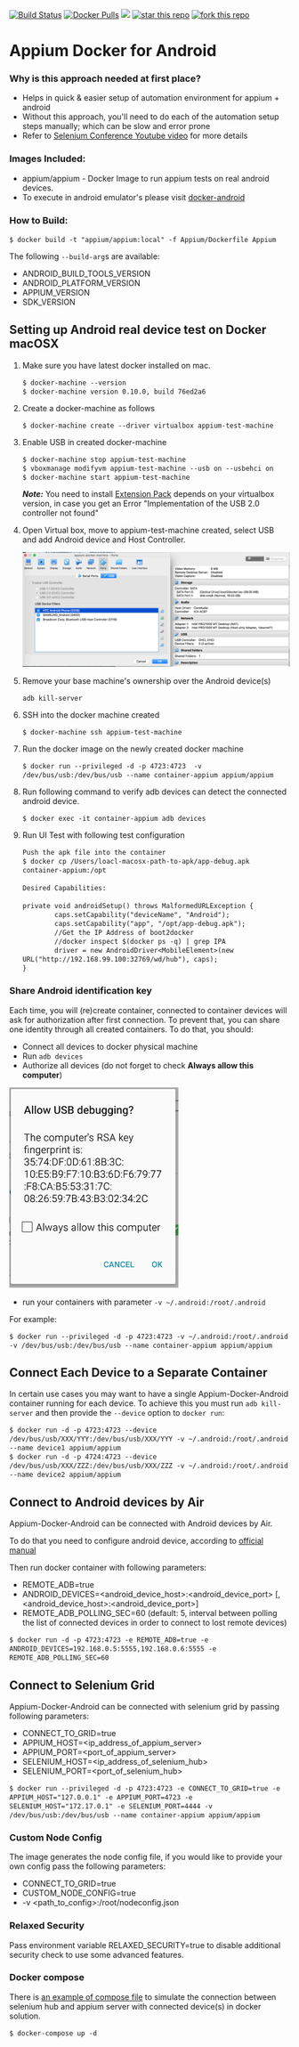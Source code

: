 [![Build Status](https://travis-ci.org/appium/appium-docker-android.svg?branch=master)](https://travis-ci.org/appium/appium-docker-android)
[![Docker Pulls](https://img.shields.io/docker/pulls/appium/appium.svg?style=flat-square)](https://hub.docker.com/r/appium/appium/)
[![](https://images.microbadger.com/badges/image/appium/appium.svg)](https://microbadger.com/images/appium/appium)
[![star this repo](http://githubbadges.com/star.svg?user=appium&repo=appium-docker-android&style=default)](https://github.com/appium/appium-docker-android)
[![fork this repo](http://githubbadges.com/fork.svg?user=appium&repo=appium-docker-android&style=default)](https://github.com/appium/appium-docker-android/fork)

# Appium Docker for Android

### Why is this approach needed at first place?

- Helps in quick & easier setup of automation environment for appium + android
- Without this approach, you'll need to do each of the automation setup steps manually; which can be slow and error prone
- Refer to [Selenium Conference Youtube video](https://www.youtube.com/watch?v=jGW6ycW_tTQ&list=PLRdSclUtJDYXFVU37NEqh4KkT78BLqjcG&index=7) for more details

### Images Included:

- appium/appium - Docker Image to run appium tests on real android devices.
- To execute in android emulator's please visit [docker-android](https://github.com/butomo1989/docker-appium.git)

### How to Build:

	$ docker build -t "appium/appium:local" -f Appium/Dockerfile Appium

The following `--build-arg`s are available:
- ANDROID_BUILD_TOOLS_VERSION
- ANDROID_PLATFORM_VERSION
- APPIUM_VERSION
- SDK_VERSION

## Setting up Android real device test on Docker macOSX

1. Make sure you have latest docker installed on mac.

	```
	$ docker-machine --version
	$ docker-machine version 0.10.0, build 76ed2a6
	```

2. Create a docker-machine as follows

	```
	$ docker-machine create --driver virtualbox appium-test-machine
	```

3. Enable USB in created docker-machine

	```
	$ docker-machine stop appium-test-machine
	$ vboxmanage modifyvm appium-test-machine --usb on --usbehci on
	$ docker-machine start appium-test-machine
	```
	***Note:***
	You need to install [Extension Pack](https://www.virtualbox.org/wiki/Download_Old_Builds_5_1) depends on your virtualbox version, in case you get an Error "Implementation of the USB 2.0 controller not found"

4. Open Virtual box, move to appium-test-machine created, select USB and add Android device and Host Controller.

	![alt tag](images/virtualbox.png)

5. Remove your base machine's ownership over the Android device(s)

	```
	adb kill-server
	```

6. SSH into the docker machine created

	```
	$ docker-machine ssh appium-test-machine
	```

7. Run the docker image on the newly created docker machine

	```
	$ docker run --privileged -d -p 4723:4723  -v /dev/bus/usb:/dev/bus/usb --name container-appium appium/appium
	```

8. Run following command to verify adb devices can detect the connected android device.

	```
	$ docker exec -it container-appium adb devices
	```

9. Run UI Test with following test configuration

	```
	Push the apk file into the container
	$ docker cp /Users/loacl-macosx-path-to-apk/app-debug.apk container-appium:/opt

	Desired Capabilities:

	private void androidSetup() throws MalformedURLException {
	        caps.setCapability("deviceName", "Android");
	        caps.setCapability("app", "/opt/app-debug.apk");
	        //Get the IP Address of boot2docker
	        //docker inspect $(docker ps -q) | grep IPA
	        driver = new AndroidDriver<MobileElement>(new URL("http://192.168.99.100:32769/wd/hub"), caps);
	}
	```

### Share Android identification key

Each time, you will (re)create container, connected to container devices will ask for authorization after first
 connection.  To prevent that, you can share one identity through all created containers. To do that, you should:

- Connect all devices to docker physical machine
- Run `adb devices`
- Authorize all devices (do not forget to check **Always allow this computer**)

![Always allow this computer screenshot](images/authorization.png)

- run your containers with parameter `-v ~/.android:/root/.android`

For example:
```
$ docker run --privileged -d -p 4723:4723 -v ~/.android:/root/.android -v /dev/bus/usb:/dev/bus/usb --name container-appium appium/appium
```

## Connect Each Device to a Separate Container

In certain use cases you may want to have a single Appium-Docker-Android container running for each device. To achieve this you must run `adb kill-server` and then provide the `--device` option to `docker run`:

```
$ docker run -d -p 4723:4723 --device /dev/bus/usb/XXX/YYY:/dev/bus/usb/XXX/YYY -v ~/.android:/root/.android --name device1 appium/appium
$ docker run -d -p 4724:4723 --device /dev/bus/usb/XXX/ZZZ:/dev/bus/usb/XXX/ZZZ -v ~/.android:/root/.android --name device2 appium/appium
```

## Connect to Android devices by Air

Appium-Docker-Android can be connected with Android devices by Air.

To do that you need to configure android device, according to [official manual](https://developer.android.com/studio/command-line/adb.html#wireless)

Then run docker container with following parameters:

- REMOTE\_ADB=true
- ANDROID\_DEVICES=\<android\_device\_host\>:\<android\_device\_port\> \[,\<android\_device\_host\>:\<android\_device\_port\>\]
- REMOTE_ADB_POLLING_SEC=60 (default: 5, interval between polling the list of connected devices in order to connect to lost remote devices)

```
$ docker run -d -p 4723:4723 -e REMOTE_ADB=true -e ANDROID_DEVICES=192.168.0.5:5555,192.168.0.6:5555 -e REMOTE_ADB_POLLING_SEC=60
```

## Connect to Selenium Grid

Appium-Docker-Android can be connected with selenium grid by passing following parameters:

- CONNECT\_TO\_GRID=true
- APPIUM\_HOST=\<ip\_address\_of\_appium\_server>
- APPIUM\_PORT=\<port\_of\_appium\_server>
- SELENIUM\_HOST=\<ip\_address\_of\_selenium\_hub>
- SELENIUM\_PORT=\<port\_of\_selenium\_hub>

```
$ docker run --privileged -d -p 4723:4723 -e CONNECT_TO_GRID=true -e APPIUM_HOST="127.0.0.1" -e APPIUM_PORT=4723 -e SELENIUM_HOST="172.17.0.1" -e SELENIUM_PORT=4444 -v /dev/bus/usb:/dev/bus/usb --name container-appium appium/appium
```

### Custom Node Config

The image generates the node config file, if you would like to provide your own config pass the following parameters:

- CONNECT\_TO\_GRID=true
- CUSTOM\_NODE\_CONFIG=true
- -v \<path\_to\_config>:/root/nodeconfig.json

### Relaxed Security

Pass environment variable RELAXED_SECURITY=true to disable additional security check to use some advanced features.

### Docker compose

There is [an example of compose file](examples/docker-compose.yml) to simulate the connection between selenium hub and appium server with connected device(s) in docker solution.

```
$ docker-compose up -d
```
